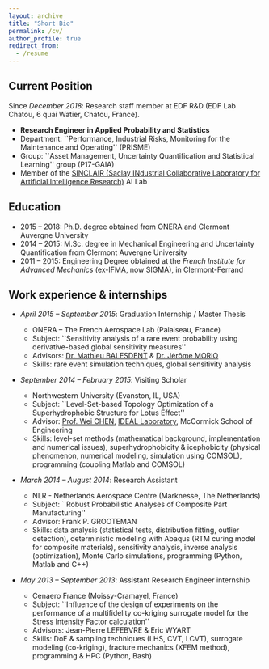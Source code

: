 ```yaml
---
layout: archive
title: "Short Bio"
permalink: /cv/
author_profile: true
redirect_from:
  - /resume
---
```


## Current Position
Since _December 2018_: Research staff member at EDF R&D (EDF Lab Chatou, 6 quai Watier, Chatou, France).
* **Research Engineer in Applied Probability and Statistics**
* Department: ``Performance, Industrial Risks, Monitoring for the Maintenance and Operating'' (PRISME)
* Group: ``Asset Management, Uncertainty Quantification and Statistical Learning'' group (P17-GAIA)
* Member of the [SINCLAIR (Saclay INdustrial Collaborative Laboratory for Artificial Intelligence Research)](https://sinclair-lab.com/index.html) AI Lab

## Education
* 2015 – 2018: Ph.D. degree obtained from ONERA and Clermont Auvergne University
* 2014 – 2015: M.Sc. degree in Mechanical Engineering and Uncertainty Quantification from Clermont Auvergne University
* 2011 – 2015: Engineering Degree obtained at the _French Institute for Advanced Mechanics_ (ex-IFMA, now SIGMA), in Clermont-Ferrand
  
## Work experience & internships
* _April 2015 – September 2015_: Graduation Internship / Master Thesis
  *  ONERA – The French Aerospace Lab (Palaiseau, France)
  *  Subject: ``Sensitivity analysis of a rare event probability using derivative-based global sensitivity measures''
  *  Advisors: [Dr. Mathieu BALESDENT](https://www.onera.fr/fr/staff/mathieu-balesdent) & [Dr. Jérôme MORIO](https://www.onera.fr/fr/staff/jerome-morio)
  *  Skills: rare event simulation techniques, global sensitivity analysis

* _September 2014 – February 2015_: Visiting Scholar
  *  Northwestern University (Evanston, IL, USA)
  *  Subject: ``Level-Set-based Topology Optimization of a Superhydrophobic Structure for Lotus Effect''
  *  Advisor: [Prof. Wei CHEN](https://www.mccormick.northwestern.edu/research-faculty/directory/profiles/chen-wei.html), [IDEAL Laboratory](https://ideal.mech.northwestern.edu/), McCormick School of Engineering
  *  Skills: level-set methods (mathematical background, implementation and numerical issues), superhydrophobicity & icephobicity (physical phenomenon, numerical modeling, simulation using COMSOL), programming (coupling Matlab and COMSOL)

* _March 2014 – August 2014_: Research Assistant
  *  NLR - Netherlands Aerospace Centre (Marknesse, The Netherlands)
  *  Subject: ``Robust Probabilistic Analyses of Composite Part Manufacturing''
  *  Advisor: Frank P. GROOTEMAN
  *  Skills: data analysis (statistical tests, distribution fitting, outlier detection), deterministic modeling with Abaqus (RTM curing model for composite materials), sensitivity analysis, inverse analysis (optimization), Monte Carlo simulations, programming (Python, Matlab and C++)

* _May 2013 – September 2013_: Assistant Research Engineer internship
  *  Cenaero France (Moissy-Cramayel, France)
  *  Subject: ``Influence of the design of experiments on the performance of a multifidelity co-kriging surrogate model for the Stress Intensity Factor calculation''
  *  Advisors: Jean-Pierre LEFEBVRE & Eric WYART
  *  Skills: DoE & sampling techniques (LHS, CVT, LCVT), surrogate modeling (co-kriging), fracture mechanics (XFEM method), programming & HPC (Python, Bash)
  
